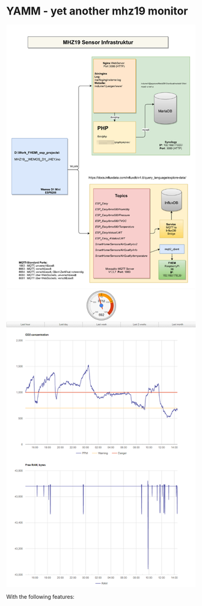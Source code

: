# YAMM - yet another mhz19 monitor

<img src="https://github.com/juergs/yamm-yet_another_mhz19_monitior/blob/main/pics/FHEM_MHZ19_Infrastruktur.png" heigth=50/>

<img src="https://github.com/juergs/yamm-yet_another_mhz19_monitior/blob/main/pics/CO2%20Data%E2%80%93day_Microsoft%E2%80%8B%20Edge.png" heigth=50/>

With the following features:



